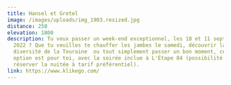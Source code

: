```yaml
---
title: Hansel et Gretel
image: /images/uploads/img_1903.resized.jpg
distance: 250
elevation: 1800
description: Tu veux passer un week-end exceptionnel, les 10 et 11 septembre
  2022 ? Que tu veuilles te chauffer les jambes le samedi, découvrir la
  diversité de la Touraine  ou tout simplement passer un bon moment, cette
  option est pour toi, avec la soirée inclue à L'Étape 84 (possibilité de
  réserver la nuitée à tarif préférentiel).
link: https://www.klikego.com/
---
```

